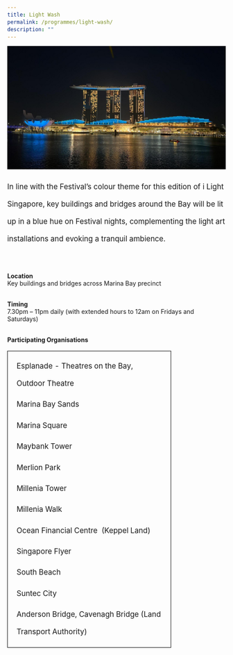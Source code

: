```yaml
---
title: Light Wash
permalink: /programmes/light-wash/
description: ""
---
```

<img src="/images/Programmes/lightwash.JPG">
<p style="font-size:17px; line-height:40px">
In line with the Festival’s colour theme for this edition of i Light Singapore, key buildings and bridges around the Bay will be lit up in a blue hue on Festival nights, complementing the light art installations and evoking a tranquil ambience.<br><br>
	
<b>Location</b><br>
Key buildings and bridges across Marina Bay precinct<br><br>

<b>Timing</b><br>
7.30pm – 11pm daily (with extended hours to 12am on Fridays and Saturdays)<br><br>
	
<b>Participating Organisations</b>
<table style="width:75%; font-size:17px;line-height:40px;border:1px solid black; border-collapse:separate; padding:10px">
	<tbody>
		<tr><td>Esplanade - Theatres on the Bay, Outdoor Theatre</td></tr>
		<tr><td>Marina Bay Sands</td></tr>
		<tr><td>Marina Square</td></tr>
		<tr><td>Maybank Tower</td></tr>
		<tr><td>Merlion Park</td></tr>
		<tr><td>Millenia Tower</td></tr>
		<tr><td>Millenia Walk</td></tr>
		<tr><td>Ocean Financial Centre&nbsp; (Keppel Land)</td></tr>
		<tr><td>Singapore Flyer</td></tr>
		<tr><td>South Beach</td></tr>
		<tr><td>Suntec City</td></tr>
		<tr><td>Anderson Bridge, Cavenagh Bridge (Land Transport Authority)</td></tr>
		</tbody></table></p>